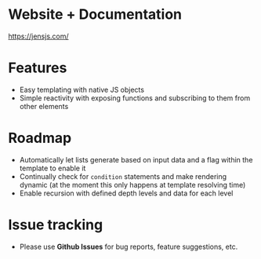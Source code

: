 # Website + Documentation
https://jensjs.com/

# Features
- Easy templating with native JS objects
- Simple reactivity with exposing functions and subscribing to them from other elements

# Roadmap
- Automatically let lists generate based on input data and a flag within the template to enable it
- Continually check for `condition` statements and make rendering dynamic (at the moment this only happens at template resolving time)
- Enable recursion with defined depth levels and data for each level

# Issue tracking
- Please use **Github Issues** for bug reports, feature suggestions, etc.
